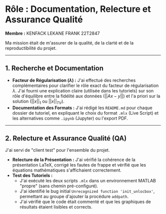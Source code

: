 # Rôle : Documentation, Relecture et Assurance Qualité

**Membre :**  KENFACK LEKANE FRANK 22T2847


Ma mission était de m'assurer de la qualité, de la clarté et de la reproductibilité du projet.

---

## 1. Recherche et Documentation

* **Facteur de Régularisation ($\lambda$) :** J'ai effectué des recherches complémentaires pour clarifier le rôle exact du facteur de régularisation $\lambda$. J'ai fourni une explication claire (utilisée dans les tutoriels) sur son rôle d'équilibre entre la fidélité aux données ($||Ax-y||$) et l'a priori sur la solution ($||x||_1$ ou $||x||_{TV}$).
* **Documentation des Formats :** J'ai rédigé les `README.md` pour chaque dossier de tutoriel, en expliquant le choix du format `.mlx` (Live Script) et les alternatives comme `.ipynb` (Jupyter) ou l'export PDF.

---

## 2. Relecture et Assurance Qualité (QA)

J'ai servi de "client test" pour l'ensemble du projet.

* **Relecture de la Présentation :** J'ai vérifié la cohérence de la présentation LaTeX, corrigé les fautes de frappe et vérifié que les équations mathématiques s'affichaient correctement.
* **Test des Tutoriels :**
    * J'ai exécuté les deux scripts `.mlx` dans un environnement MATLAB "propre" (sans chemin pré-configuré).
    * J'ai identifié le bug initial `Unrecognized function 'init_unlocbox'`, permettant au groupe d'ajouter la procédure `addpath`.
    * J'ai vérifié que le code était commenté et que les graphiques de résultats étaient lisibles et corrects.
